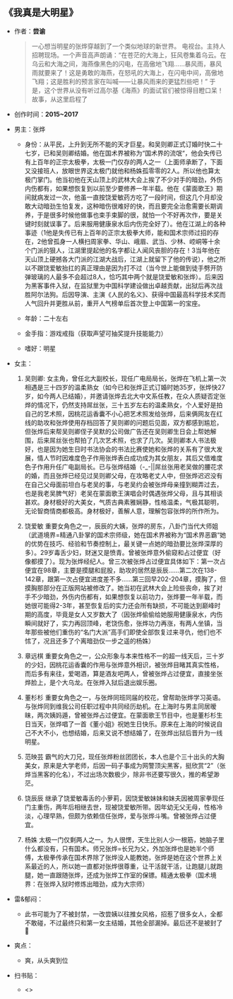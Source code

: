 ## 《我真是大明星》

- 作者：**尝谕**
  
    > 一心想当明星的张烨穿越到了一个类似地球的新世界。
    电视台。主持人招聘现场。一个声音高声朗诵：“在苍茫的大海上，狂风卷集着乌云。在乌云和大海之间，海燕像黑色的闪电，在高傲地飞翔……暴风雨，暴风雨就要来了！这是勇敢的海燕，在怒吼的大海上，在闪电中间，高傲地飞翔；这是胜利的预言家在叫喊——让暴风雨来的更猛烈些吧！”
    于是，这个世界从没有听过高尔基《海燕》的面试官们被惊得目瞪口呆！
    故事，从这里启程了

- 创作时间：**2015~2017**

- 男主：张烨

  * 身份：从平民，上升到无所不能的天才巨星。和吴则卿正式订婚时快二十七岁，已和吴则卿结婚。他在国术界被称为“国术界的流氓“，他会失传已有上百年的正宗太极拳，太极一门仅存的两人之一（上面师承断了，下面又没接班人，放眼世界这太极门就他和杨姝孤零零的2人。所以他也算太极门掌门。他当初他在天山顶上的武林大会上挨了不少对手的暗劲，外伤内伤都有，如果想恢复到以前至少要修养一年半载。他在《蒙面歌王》期间就病发过一次，他虽一直按饶爱敏药方吃了一段时间，但这几个月却没敢大动暗劲生怕复发，这种暗伤很难好的快，而且要完全治愈需要长期调养，于是很多时候他做事也束手束脚的很，就怕一个不好再次作，要是关键时刻就误事了。后来服用健康泉水后内伤完全好了）。他在江湖上的各种事迹（1他是失传已有上百年的正宗太极拳大师，能和国术宗师过招的存在，2他曾孤身一人横扫周家拳、华山、峨眉、武当、少林、崆峒等十余个门派的狠人，江湖里提起他的名字都让人闻风丧胆的存在！3当年他在天山顶上硬撼各大门派的江湖大战后，江湖上就留下了他的传说），他之所以不跟饶爱敏抬扛的真正理由是因为打不过（当今世上能做到徒手劈开防弹玻璃的人最多不会超过8人，恰巧其中两个就是饶爱敏和张烨）。后来因为黑客事件入狱，在监狱里为中国科学建设做出卓越贡献，出狱后再次战胜阿尔法狗。后因导演、主演《人民的名义》、获得中国最高科学技术奖而人气回升并更胜从前，重开人气榜单后首次登上中国第一的宝座。
  
  * 年龄：二十左右
  * 金手指：游戏戒指（获取声望可抽奖提升技能能力）
  * 嗜好：明星

- 女主：

  1. 吴则卿: 女主角，曾任北大副校长，现任广电局局长，张烨在飞机上第一次相遇是三十四岁的温柔熟女（如今已和张烨正式订婚时她35岁，张烨快27岁，如今两人已结婚），并邀请张烨去北大中文系任教，在众人质疑否定张烨的情况下，仍然支持屌丝张，三十五岁左右的温柔熟女，个人爱好是拍自己的艺术照，因桃花运香囊不小心把艺术照发给张烨，后来俩网友在红线的助攻和张烨使用存档回答了吴则卿的问题后见面，双方都感到尴尬，但张烨后来帮吴则卿侄子吴默的公司做广告还在吴则卿生日会上帮她解围，后来屌丝张也帮拍了几次艺术照，也求了几次。吴则卿本人书法极好，也是因为她生日时书法协会的书法比赛使她和张烨的关系有了很大发展，情人节时因难度色子作用张烨表白成功成为其女朋友，其后又借难度色子作用升任广电副局长。已与张烨结婚（-_-||屌丝张用老吴做的腰花求的婚，而且张烨已经见过吴则卿父母，在攻略老丈人中，但张烨迟迟没有在自己父母面前坦白与老吴的事，与老吴约会被张烨母亲撞到糊弄过去，也是我老吴脾气好）老吴在蒙面歌王演唱会时偶遇张烨父母，且与其相谈甚欢。身材极好的大美女，气质古典素雅娴静，性格温柔，气极其聪明，无论智商情商都极高。身材极好，善解人意，理解包容张烨的所作所为。

  2. 饶爱敏 重要女角色之一，辰辰的大姨，张烨的房东，八卦门当代大师姐（武道境界=精通八卦掌的国术宗师级，她在国术界被称为“国术界恶霸“她的优势在技巧、经验和节奏控制上，最关键一点她的暗劲要比张烨深厚的多）。29岁毒舌少妇，财迷又是愤青。曾被张烨意外偷窥和占过便宜（好像都摸了）。现为张烨经纪人。曾三次被张烨占过便宜具体如下：第一次占便宜在98章，主要是摸腿和屁股，助攻的居然是辰辰……第二次在138-142章，跟第一次占便宜进度差不多……第三回早202-204章，摸胸了，但摸胸那部分在正版网站被修改了。她当初在武林大会上险些丧命，挨了对手不少暗劲，外伤内伤都有，如果想恢复以前功力，张烨要一年半载，而她很可能得2-3年，甚至恢复后的实力还会所有缺损，不可能达到巅峰时期的高度，毕竟是女人又岁数大了（因张烨偷偷给她服用健康泉水，内伤瞬间就好了，实力再回顶峰，老饶伤愈，张烨功力再涨，有两人坐镇，当年那些被他们重伤的“名门大派”高手们即使全部恢复过来寻仇，他们也不怵了，况且还多了个离暗劲仅一步之遥的杨姝）
  3. 章远棋 重要女角色之一，公众形象与本来性格不一的超一线天后，三十岁的少妇，因桃花运香囊的作用与张烨意外相识，被张烨目睹其真实性格，而后多有来往，爱喝酒，算是酒友吧两人，曾被张烨占过便宜，直接坐张烨脸上，是个大乌龙。在张烨入狱后退出娱乐圈。
  4. 董杉杉 重要女角色之一，与张烨同班同届的校花，曾帮助张烨学习英语。与张烨同到维我公司任职过程中共同经历劫机。在上海时与男主同居暧昧，两次姨妈遁，曾被张烨占过便宜。在蒙面歌王节目中，也是董杉杉生日当天，张烨唱了一首《董小姐》祝她生日快乐。原来在上海的时候说自己不大不小，也想结婚，后来又说不想结婚了，在张烨出狱后晋升为一线明星。
  5. 范映芸 霸气的大刀兄，现任张烨粉丝团团长，本人也是个三十出头的大胸美女，原来是大学老师，后因一码子事成为网警顶尖黑客，挺欣赏“2”（张烨当黑客的化名），不过出场次数极少，除非书还要写很久，推的希望渺茫。
  6. 饶辰辰 继承了饶爱敏毒舌的小萝莉，因饶爱敏妹妹和妹夫因被周家拳现任门主重伤，两年后相继去世，现被饶爱敏所带。因年幼无父无母，性格冷淡，心理早熟，但颇为依赖信任张烨，爱与张烨斗嘴。曾被张烨占过便宜。
  7. 杨姝 太极一门仅剩两人之一。为人很愣，天生比别人少一根筋，她脑子里什么都没有，只有国术。师兄张烨=长兄为父，外加张烨也是她半个师傅，太极拳传承在国术界除了张烨没人能教她，张烨是她在这个世界上关系最近的人，所以她一直都对张烨很尊重，让干活就干活，让跑腿儿就跑腿，她一直跟随张烨，还成为张烨工作室的保镖。精通太极拳（国术境界：在张烨入狱时修炼出暗劲，成为大宗师）

- 雷&郁闷：

  * 此书可能为了不被封禁，一改尝姨以往推女风格，招惹了很多女人，全都不敢碰，不过最终只和第一女主结婚，其他全部漏掉。最后还不是被封了🤮

- 爽点：
  
  * 爽，从头爽到位

- 扫书贴：
  
  * <>